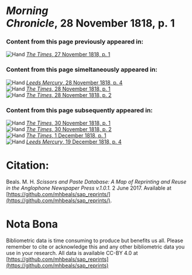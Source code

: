 # *Morning Chronicle*, 28 November 1818, p. 1  
  
### Content from this page previously appeared in:  
![Hand](http://scissorsandpaste.net/wp-content/uploads/2017/06/smallhandpointer.png) [*The Times*, 27 November 1818, p. 1](https://mhbeals.github.io/sap_html/The-Times/The-Times-27-November-1818-p-1)  
  
### Content from this page simeltaneously appeared in:  
![Hand](http://scissorsandpaste.net/wp-content/uploads/2017/06/smallhandpointer.png) [*Leeds Mercury*, 28 November 1818, p. 4](https://mhbeals.github.io/sap_html/Leeds-Mercury/Leeds-Mercury-28-November-1818-p-4)  
![Hand](http://scissorsandpaste.net/wp-content/uploads/2017/06/smallhandpointer.png) [*The Times*, 28 November 1818, p. 1](https://mhbeals.github.io/sap_html/The-Times/The-Times-28-November-1818-p-1)  
![Hand](http://scissorsandpaste.net/wp-content/uploads/2017/06/smallhandpointer.png) [*The Times*, 28 November 1818, p. 2](https://mhbeals.github.io/sap_html/The-Times/The-Times-28-November-1818-p-2)  
  
### Content from this page subsequently appeared in:  
![Hand](http://scissorsandpaste.net/wp-content/uploads/2017/06/smallhandpointer.png) [*The Times*, 30 November 1818, p. 1](https://mhbeals.github.io/sap_html/The-Times/The-Times-30-November-1818-p-1)  
![Hand](http://scissorsandpaste.net/wp-content/uploads/2017/06/smallhandpointer.png) [*The Times*, 30 November 1818, p. 2](https://mhbeals.github.io/sap_html/The-Times/The-Times-30-November-1818-p-2)  
![Hand](http://scissorsandpaste.net/wp-content/uploads/2017/06/smallhandpointer.png) [*The Times*, 1 December 1818, p. 1](https://mhbeals.github.io/sap_html/The-Times/The-Times-1-December-1818-p-1)  
![Hand](http://scissorsandpaste.net/wp-content/uploads/2017/06/smallhandpointer.png) [*Leeds Mercury*, 19 December 1818, p. 4](https://mhbeals.github.io/sap_html/Leeds-Mercury/Leeds-Mercury-19-December-1818-p-4)  


# Citation: 

Beals. M. H. *Scissors and Paste Database: A Map of Reprinting and Reuse in the Anglophone Newspaper Press v.1.0.1.* 2 June 2017. Available at [https://github.com/mhbeals/sap_reprints/](https://github.com/mhbeals/sap_reprints/). 

# Nota Bona

Bibliometric data is time consuming to produce but benefits us all. Please remember to cite or acknowledge this and any other bibliometric data you use in your research. All data is available CC-BY 4.0 at [https://github.com/mhbeals/sap_reprints](https://github.com/mhbeals/sap_reprints)